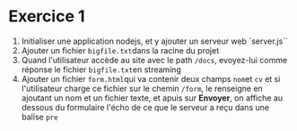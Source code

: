 # Exercice 1
1. Initialiser une application nodejs, et y ajouter un serveur web `server.js``
2. Ajouter un fichier `bigfile.txt`dans la racine du projet
3. Quand l'utilisateur accède au site avec le path `/docs`, evoyez-lui comme réponse le fichier `bigfile.txt`en streaming
4. Ajouter un fichier `form.html`qui va contenir deux champs `nom`et `cv` et si l'utilisateur charge ce fichier sur le chemin `/form`, le renseigne en ajoutant un nom et un fichier texte, et apuis sur **Envoyer**, on affiche au dessous du formulaire l'écho de ce que le serveur a reçu dans une balise `pre`